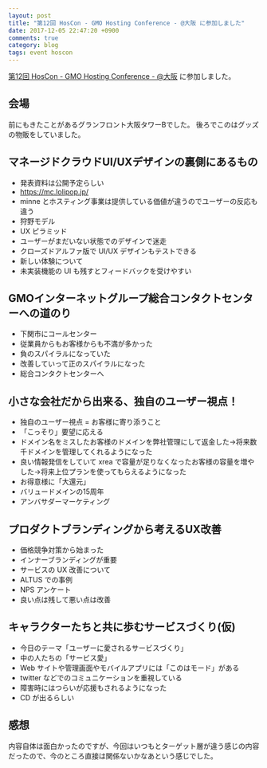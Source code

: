 ```yaml
---
layout: post
title: "第12回 HosCon - GMO Hosting Conference - @大阪 に参加しました"
date: 2017-12-05 22:47:20 +0900
comments: true
category: blog
tags: event hoscon
---
```

[第12回 HosCon - GMO Hosting Conference - @大阪](https://gmohoscon.connpass.com/event/71755/) に参加しました。

<!--more-->

## 会場

前にもきたことがあるグランフロント大阪タワーBでした。
後ろでこのはグッズの物販をしていました。

## マネージドクラウドUI/UXデザインの裏側にあるもの

- 発表資料は公開予定らしい
- <https://mc.lolipop.jp/>
- minne とホスティング事業は提供している価値が違うのでユーザーの反応も違う
- 狩野モデル
- UX ピラミッド
- ユーザーがまだいない状態でのデザインで迷走
- クローズドアルファ版で UI/UX デザインもテストできる
- 新しい体験について
- 未実装機能の UI も残すとフィードバックを受けやすい

## GMOインターネットグループ総合コンタクトセンターへの道のり

- 下関市にコールセンター
- 従業員からもお客様からも不満が多かった
- 負のスパイラルになっていた
- 改善していって正のスパイラルになった
- 総合コンタクトセンターへ

## 小さな会社だから出来る、独自のユーザー視点！

- 独自のユーザー視点 = お客様に寄り添うこと
- 「こっそり」要望に応える
- ドメイン名をミスしたお客様のドメインを弊社管理にして返金した→将来数千ドメインを管理してくれるようになった
- 良い情報発信をしていて xrea で容量が足りなくなったお客様の容量を増やした→将来上位プランを使ってもらえるようになった
- お得意様に「大還元」
- バリュードメインの15周年
- アンバサダーマーケティング

## プロダクトブランディングから考えるUX改善

- 価格競争対策から始まった
- インナーブランディングが重要
- サービスの UX 改善について
- ALTUS での事例
- NPS アンケート
- 良い点は残して悪い点は改善

## キャラクターたちと共に歩むサービスづくり(仮)

- 今日のテーマ「ユーザーに愛されるサービスづくり」
- 中の人たちの「サービス愛」
- Web サイトや管理画面やモバイルアプリには「このはモード」がある
- twitter などでのコミュニケーションを重視している
- 障害時にはつらいが応援もされるようになった
- CD が出るらしい

## 感想

内容自体は面白かったのですが、今回はいつもとターゲット層が違う感じの内容だったので、今のところ直接は関係ないかなあという感じでした。
